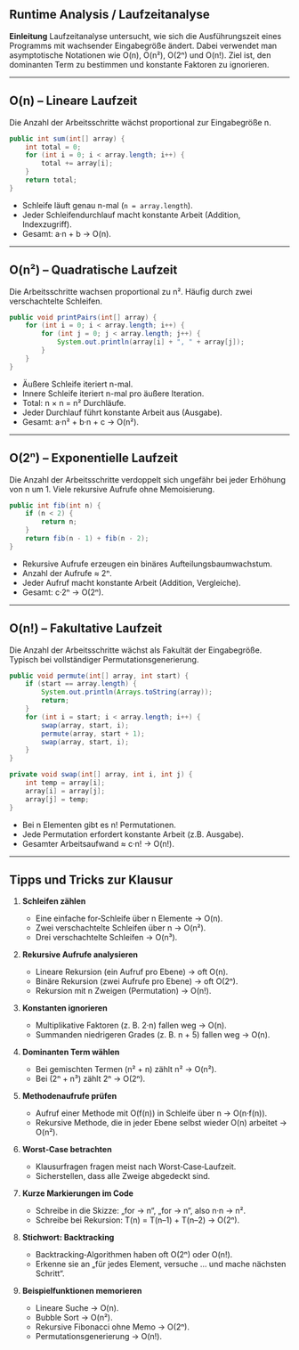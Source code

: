## Runtime Analysis / Laufzeitanalyse

**Einleitung**
Laufzeitanalyse untersucht, wie sich die Ausführungszeit eines Programms mit wachsender Eingabegröße ändert. Dabei verwendet man asymptotische Notationen wie O(n), O(n²), O(2ⁿ) und O(n!). Ziel ist, den dominanten Term zu bestimmen und konstante Faktoren zu ignorieren.

---

## O(n) – Lineare Laufzeit

Die Anzahl der Arbeitsschritte wächst proportional zur Eingabegröße n.

```java
public int sum(int[] array) {
    int total = 0;
    for (int i = 0; i < array.length; i++) {
        total += array[i];
    }
    return total;
}
```

* Schleife läuft genau n-mal (`n = array.length`).
* Jeder Schleifendurchlauf macht konstante Arbeit (Addition, Indexzugriff).
* Gesamt: a·n + b  →  O(n).

---

## O(n²) – Quadratische Laufzeit

Die Arbeitsschritte wachsen proportional zu n². Häufig durch zwei verschachtelte Schleifen.

```java
public void printPairs(int[] array) {
    for (int i = 0; i < array.length; i++) {
        for (int j = 0; j < array.length; j++) {
            System.out.println(array[i] + ", " + array[j]);
        }
    }
}
```

* Äußere Schleife iteriert n-mal.
* Innere Schleife iteriert n-mal pro äußere Iteration.
* Total: n × n = n² Durchläufe.
* Jeder Durchlauf führt konstante Arbeit aus (Ausgabe).
* Gesamt: a·n² + b·n + c  →  O(n²).

---

## O(2ⁿ) – Exponentielle Laufzeit

Die Anzahl der Arbeitsschritte verdoppelt sich ungefähr bei jeder Erhöhung von n um 1. Viele rekursive Aufrufe ohne Memoisierung.

```java
public int fib(int n) {
    if (n < 2) {
        return n;
    }
    return fib(n - 1) + fib(n - 2);
}
```

* Rekursive Aufrufe erzeugen ein binäres Aufteilungsbaumwachstum.
* Anzahl der Aufrufe ≈ 2ⁿ.
* Jeder Aufruf macht konstante Arbeit (Addition, Vergleiche).
* Gesamt: c·2ⁿ  →  O(2ⁿ).

---

## O(n!) – Fakultative Laufzeit

Die Anzahl der Arbeitsschritte wächst als Fakultät der Eingabegröße. Typisch bei vollständiger Permutationsgenerierung.

```java
public void permute(int[] array, int start) {
    if (start == array.length) {
        System.out.println(Arrays.toString(array));
        return;
    }
    for (int i = start; i < array.length; i++) {
        swap(array, start, i);
        permute(array, start + 1);
        swap(array, start, i);
    }
}

private void swap(int[] array, int i, int j) {
    int temp = array[i];
    array[i] = array[j];
    array[j] = temp;
}
```

* Bei n Elementen gibt es n! Permutationen.
* Jede Permutation erfordert konstante Arbeit (z.B. Ausgabe).
* Gesamter Arbeitsaufwand ≈ c·n!  →  O(n!).

---

## Tipps und Tricks zur Klausur

1. **Schleifen zählen**

    * Eine einfache for‐Schleife über n Elemente → O(n).
    * Zwei verschachtelte Schleifen über n → O(n²).
    * Drei verschachtelte Schleifen → O(n³).

2. **Rekursive Aufrufe analysieren**

    * Lineare Rekursion (ein Aufruf pro Ebene) → oft O(n).
    * Binäre Rekursion (zwei Aufrufe pro Ebene) → oft O(2ⁿ).
    * Rekursion mit n Zweigen (Permutation) → O(n!).

3. **Konstanten ignorieren**

    * Multiplikative Faktoren (z. B. 2·n) fallen weg → O(n).
    * Summanden niedrigeren Grades (z. B. n + 5) fallen weg → O(n).

4. **Dominanten Term wählen**

    * Bei gemischten Termen (n² + n) zählt n² → O(n²).
    * Bei (2ⁿ + n³) zählt 2ⁿ → O(2ⁿ).

5. **Methodenaufrufe prüfen**

    * Aufruf einer Methode mit O(f(n)) in Schleife über n → O(n·f(n)).
    * Rekursive Methode, die in jeder Ebene selbst wieder O(n) arbeitet → O(n²).

6. **Worst‐Case betrachten**

    * Klausurfragen fragen meist nach Worst‐Case‐Laufzeit.
    * Sicherstellen, dass alle Zweige abgedeckt sind.

7. **Kurze Markierungen im Code**

    * Schreibe in die Skizze: „for → n“, „for → n“, also n·n → n².
    * Schreibe bei Rekursion: T(n) = T(n–1) + T(n–2) → O(2ⁿ).

8. **Stichwort: Backtracking**

    * Backtracking‐Algorithmen haben oft O(2ⁿ) oder O(n!).
    * Erkenne sie an „für jedes Element, versuche … und mache nächsten Schritt“.

9. **Beispielfunktionen memorieren**

    * Lineare Suche → O(n).
    * Bubble Sort → O(n²).
    * Rekursive Fibonacci ohne Memo → O(2ⁿ).
    * Permutationsgenerierung → O(n!).
